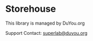 # Storehouse

This library is managed by DuYou.org

Support Contact: [superlab@duyou.org](mailto:superlab@duyou.org)
